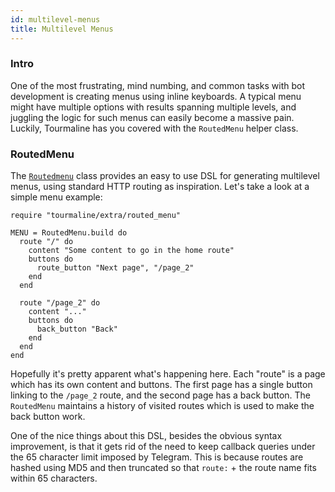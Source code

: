 ```yaml
---
id: multilevel-menus
title: Multilevel Menus
---
```


### Intro

One of the most frustrating, mind numbing, and common tasks with bot development is creating menus using inline keyboards. A typical menu might have multiple options with results spanning multiple levels, and juggling the logic for such menus can easily become a massive pain. Luckily, Tourmaline has you covered with the `RoutedMenu` helper class.

### RoutedMenu

The [`Routedmenu`](https://api.tourmaline.dev/Tourmaline/RoutedMenu.html) class provides an easy to use DSL for generating multilevel menus, using standard HTTP routing as inspiration. Let's take a look at a simple menu example:

```crystal
require "tourmaline/extra/routed_menu"

MENU = RoutedMenu.build do
  route "/" do
    content "Some content to go in the home route"
    buttons do
      route_button "Next page", "/page_2"
    end
  end
  
  route "/page_2" do
    content "..."
    buttons do
      back_button "Back"
    end
  end
end
```

Hopefully it's pretty apparent what's happening here. Each "route" is a page which has its own content and buttons. The first page has a single button linking to the `/page_2` route, and the second page has a back button. The `RoutedMenu` maintains a history of visited routes which is used to make the back button work.

One of the nice things about this DSL, besides the obvious syntax improvement, is that it gets rid of the need to keep callback queries under the 65 character limit imposed by Telegram. This is because routes are hashed using MD5 and then truncated so that `route:` + the route name fits within 65 characters.
